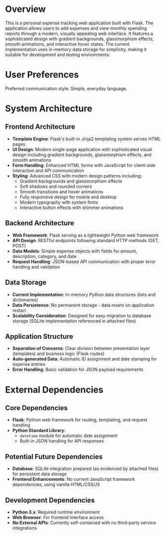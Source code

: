 # Overview

This is a personal expense tracking web application built with Flask. The application allows users to add expenses and view monthly spending reports through a modern, visually appealing web interface. It features a sophisticated design with gradient backgrounds, glassmorphism effects, smooth animations, and interactive hover states. The current implementation uses in-memory data storage for simplicity, making it suitable for development and testing environments.

# User Preferences

Preferred communication style: Simple, everyday language.

# System Architecture

## Frontend Architecture
- **Template Engine**: Flask's built-in Jinja2 templating system serves HTML pages
- **UI Design**: Modern single-page application with sophisticated visual design including gradient backgrounds, glassmorphism effects, and smooth animations
- **Form Handling**: Enhanced HTML forms with JavaScript for client-side interaction and API communication
- **Styling**: Advanced CSS with modern design patterns including:
  - Gradient backgrounds and glassmorphism effects
  - Soft shadows and rounded corners
  - Smooth transitions and hover animations
  - Fully responsive design for mobile and desktop
  - Modern typography with system fonts
  - Interactive button effects with shimmer animations

## Backend Architecture
- **Web Framework**: Flask serving as a lightweight Python web framework
- **API Design**: RESTful endpoints following standard HTTP methods (GET, POST)
- **Data Models**: Simple expense objects with fields for amount, description, category, and date
- **Request Handling**: JSON-based API communication with proper error handling and validation

## Data Storage
- **Current Implementation**: In-memory Python data structures (lists and dictionaries)
- **Data Persistence**: No permanent storage - data resets on application restart
- **Scalability Consideration**: Designed for easy migration to database storage (SQLite implementation referenced in attached files)

## Application Structure
- **Separation of Concerns**: Clear division between presentation layer (templates) and business logic (Flask routes)
- **Auto-generated Data**: Automatic ID assignment and date stamping for expense entries
- **Error Handling**: Basic validation for JSON payload requirements

# External Dependencies

## Core Dependencies
- **Flask**: Python web framework for routing, templating, and request handling
- **Python Standard Library**: 
  - `datetime` module for automatic date assignment
  - Built-in JSON handling for API responses

## Potential Future Dependencies
- **Database**: SQLite integration prepared (as evidenced by attached files) for persistent data storage
- **Frontend Enhancements**: No current JavaScript framework dependencies, using vanilla HTML/CSS/JS

## Development Dependencies
- **Python 3.x**: Required runtime environment
- **Web Browser**: For frontend interface access
- **No External APIs**: Currently self-contained with no third-party service integrations